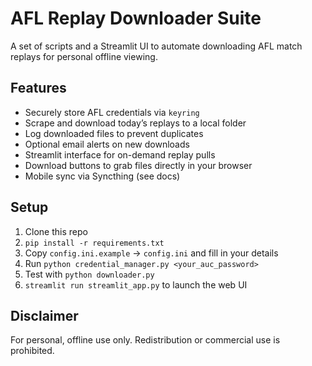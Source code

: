 # AFL Replay Downloader Suite

A set of scripts and a Streamlit UI to automate downloading AFL match replays for personal offline viewing.

## Features

- Securely store AFL credentials via `keyring`
- Scrape and download today’s replays to a local folder
- Log downloaded files to prevent duplicates
- Optional email alerts on new downloads
- Streamlit interface for on-demand replay pulls
- Download buttons to grab files directly in your browser
- Mobile sync via Syncthing (see docs)

## Setup

1. Clone this repo  
2. `pip install -r requirements.txt`  
3. Copy `config.ini.example` → `config.ini` and fill in your details  
4. Run `python credential_manager.py <your_auc_password>`  
5. Test with `python downloader.py`  
6. `streamlit run streamlit_app.py` to launch the web UI  

## Disclaimer

For personal, offline use only. Redistribution or commercial use is prohibited.  
